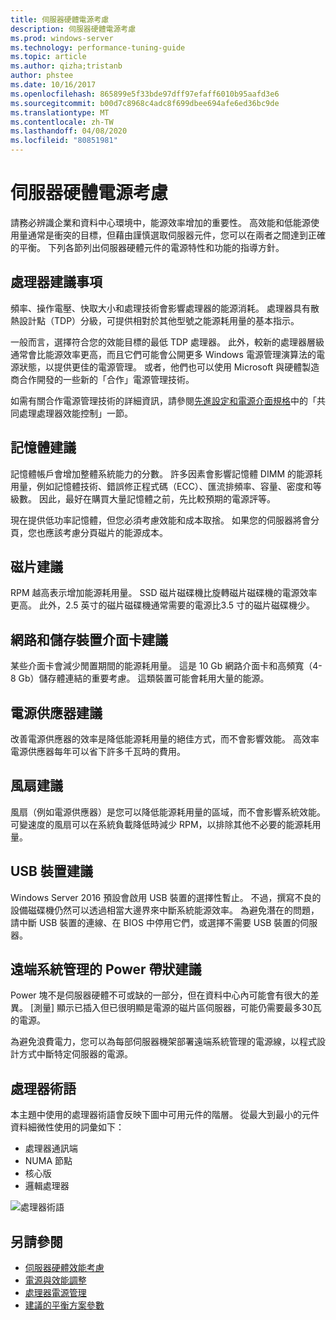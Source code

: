 ```yaml
---
title: 伺服器硬體電源考慮
description: 伺服器硬體電源考慮
ms.prod: windows-server
ms.technology: performance-tuning-guide
ms.topic: article
ms.author: qizha;tristanb
author: phstee
ms.date: 10/16/2017
ms.openlocfilehash: 865899e5f33bde97dff97efaff6010b95aafd3e6
ms.sourcegitcommit: b00d7c8968c4adc8f699dbee694afe6ed36bc9de
ms.translationtype: MT
ms.contentlocale: zh-TW
ms.lasthandoff: 04/08/2020
ms.locfileid: "80851981"
---
```

# <a name="server-hardware-power-considerations"></a>伺服器硬體電源考慮

請務必辨識企業和資料中心環境中，能源效率增加的重要性。 高效能和低能源使用量通常是衝突的目標，但藉由謹慎選取伺服器元件，您可以在兩者之間達到正確的平衡。 下列各節列出伺服器硬體元件的電源特性和功能的指導方針。

## <a name="processor-recommendations"></a>處理器建議事項

頻率、操作電壓、快取大小和處理技術會影響處理器的能源消耗。 處理器具有散熱設計點（TDP）分級，可提供相對於其他型號之能源耗用量的基本指示。

一般而言，選擇符合您的效能目標的最低 TDP 處理器。 此外，較新的處理器層級通常會比能源效率更高，而且它們可能會公開更多 Windows 電源管理演算法的電源狀態，以提供更佳的電源管理。 或者，他們也可以使用 Microsoft 與硬體製造商合作開發的一些新的「合作」電源管理技術。

如需有關合作電源管理技術的詳細資訊，請參閱[先進設定和電源介面規格](http://www.uefi.org/sites/default/files/resources/ACPI_5_1release.pdf)中的「共同處理處理器效能控制」一節。


## <a name="memory-recommendations"></a>記憶體建議
記憶體帳戶會增加整體系統能力的分數。 許多因素會影響記憶體 DIMM 的能源耗用量，例如記憶體技術、錯誤修正程式碼（ECC）、匯流排頻率、容量、密度和等級數。 因此，最好在購買大量記憶體之前，先比較預期的電源評等。

現在提供低功率記憶體，但您必須考慮效能和成本取捨。 如果您的伺服器將會分頁，您也應該考慮分頁磁片的能源成本。


## <a name="disks-recommendations"></a>磁片建議
RPM 越高表示增加能源耗用量。 SSD 磁片磁碟機比旋轉磁片磁碟機的電源效率更高。 此外，2.5 英寸的磁片磁碟機通常需要的電源比3.5 寸的磁片磁碟機少。

## <a name="network-and-storage-adapter-recommendations"></a>網路和儲存裝置介面卡建議
某些介面卡會減少閒置期間的能源耗用量。 這是 10 Gb 網路介面卡和高頻寬（4-8 Gb）儲存體連結的重要考慮。 這類裝置可能會耗用大量的能源。


## <a name="power-supply-recommendations"></a>電源供應器建議
改善電源供應器的效率是降低能源耗用量的絕佳方式，而不會影響效能。 高效率電源供應器每年可以省下許多千瓦時的費用。


## <a name="fan-recommendations"></a>風扇建議
風扇（例如電源供應器）是您可以降低能源耗用量的區域，而不會影響系統效能。 可變速度的風扇可以在系統負載降低時減少 RPM，以排除其他不必要的能源耗用量。


## <a name="usb-devices-recommendations"></a>USB 裝置建議
Windows Server 2016 預設會啟用 USB 裝置的選擇性暫止。 不過，撰寫不良的設備磁碟機仍然可以透過相當大邊界來中斷系統能源效率。 為避免潛在的問題，請中斷 USB 裝置的連線、在 BIOS 中停用它們，或選擇不需要 USB 裝置的伺服器。


## <a name="remotely-managed-power-strip-recommendations"></a>遠端系統管理的 Power 帶狀建議
Power 塊不是伺服器硬體不可或缺的一部分，但在資料中心內可能會有很大的差異。 [測量] 顯示已插入但已很明顯是電源的磁片區伺服器，可能仍需要最多30瓦的電源。

為避免浪費電力，您可以為每部伺服器機架部署遠端系統管理的電源線，以程式設計方式中斷特定伺服器的電源。

## <a name="processor-terminology"></a>處理器術語
本主題中使用的處理器術語會反映下圖中可用元件的階層。 從最大到最小的元件資料細微性使用的詞彙如下：

-   處理器通訊端
-   NUMA 節點
-   核心版
-   邏輯處理器

![處理器術語](../media/perftune-guide-figure-1.png)

## <a name="see-also"></a>另請參閱
- [伺服器硬體效能考慮](index.md)
- [電源與效能調整](power/power-performance-tuning.md)
- [處理器電源管理](power/processor-power-management-tuning.md)
- [建議的平衡方案參數](power/recommended-balanced-plan-parameters.md)
